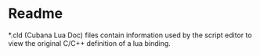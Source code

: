 # Readme

*.cld (Cubana Lua Doc) files contain information used by the script editor
to view the original C/C++ definition of a lua binding.